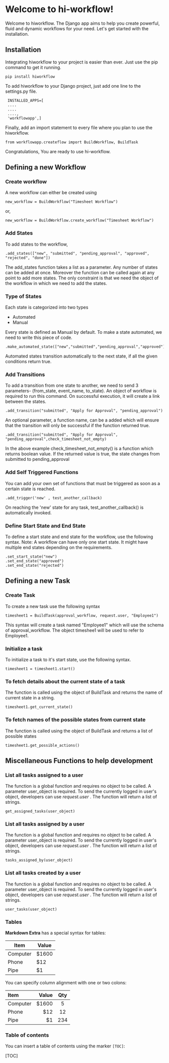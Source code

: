 # **Welcome to hi-workflow!**

Welcome to hiworkflow. The Django app aims to help you create powerful, fluid and dynamic workflows for your need. Let's get started with the installation.

## **Installation**

Integrating hiworkflow to your project is easier than ever. Just use the pip command to get it running.

``` 
pip install hiworkflow
```

To add hiworkflow to your Django project, just add one line to the settings.py file.
```
 INSTALLED_APPS=[ 
 ....
 ....
 ....,
 'workflowapp',] 
```
Finally, add an import statement to every file where you plan to use the hiworkflow.
```
from workflowapp.createflow import BuildWorkflow, BuildTask
```
Congratulations, You are ready to use hi-workflow.

## **Defining a new Workflow**

### **Create workflow**
A new workflow can either be created using
```
new_workflow = BuildWorkflow("Timesheet Workflow")
```
or,
```
new_workflow = BuildWorkflow.create_workflow("Timesheet Workflow")
```

### **Add States**
To add states to the workflow,
```
.add_states(["new", "submitted", "pending_approval", "approved", "rejected", "done"])
```
The add_states function takes a list as a parameter. Any number of states can be added at once. Moreover the function can be called again at any point to add more states. The only constraint is that we need the object of the workflow in which we need to add the states.

### **Type of States**
Each state is categorized into two types

* Automated
* Manual
 
Every state is defined as Manual by default. To make a state automated, we need to write this piece of code.
```
.make_automated_state(["new","submitted","pending_approval","approved"]) 
```

Automated states transition automatically to the next state, if all the given conditions return true.

### **Add Transitions**
To add a transition from one state to another, we need to send 3 parameters- (from_state, event_name, to_state).  An object of workflow is required to run this command. On successful execution, it will create a link between the states.
```
.add_transition("submitted", "Apply for Approval", "pending_approval")
```
An optional parameter, a function name, can be a added which will ensure that the transition will only be successful if the function returned true.

```
.add_transition("submitted", "Apply for Approval", "pending_approval",check_timesheet_not_empty)
```
In the above example check_timesheet_not_empty() is a function which returns boolean value. If the returned value is true, the state changes from submitted to pending_approval

### **Add Self Triggered Functions**
You can add your own set of functions that must be triggered as soon as a certain state is reached.
```
.add_trigger('new' , test_another_callback)
```
On reaching the 'new' state for any task, test_another_callback() is automatically invoked.

### **Define Start State and End State**
To define a start state and end state for the workflow, use the following syntax. Note: A workflow can have only one start state. It might have multiple end states depending on the requirements.
```
.set_start_state("new")
.set_end_state("approved")
.set_end_state("rejected")
```

## **Defining a new Task**

### **Create Task**
To create a new task use the following syntax
```
timesheet1 = BuildTask(approval_workflow, request.user, "Employee1")
```
This syntax will create a task named "Employee1" which will use the schema of approval_workflow. The object timeshee1 will be used to refer to Employee1.

### **Initialize a task**
To initialize a task to it's start state, use the following syntax.
```
timesheet1 = timesheet1.start()
``` 
### **To fetch details about the current state of a task**
The function is called using the object of BuildTask and returns the name of current state in a string.
```
timesheet1.get_current_state()
```

### **To fetch names of the possible states from current state**
The function is called using the object of BuildTask and returns a list of possible states
```
timesheet1.get_possible_actions()
```

## **Miscellaneous Functions to help development**

### **List all tasks assigned to a user**
The function is a global function and requires no object to be called. A parameter user_object is required. To send the currently logged in user's object, developers can use *request.user* . The function will return a list of strings.
```
get_assigned_tasks(user_object)
```
### **List all tasks assigned by a user**
The function is a global function and requires no object to be called. A parameter user_object is required. To send the currently logged in user's object, developers can use *request.user* . The function will return a list of strings.
```
tasks_assigned_by(user_object)
```
### **List all tasks created by a user**
The function is a global function and requires no object to be called. A parameter user_object is required. To send the currently logged in user's object, developers can use *request.user* . The function will return a list of strings.

```
user_tasks(user_object)
```

### Tables

**Markdown Extra** has a special syntax for tables:

Item     | Value
-------- | ---
Computer | $1600
Phone    | $12
Pipe     | $1

You can specify column alignment with one or two colons:

| Item     | Value | Qty   |
| :------- | ----: | :---: |
| Computer | $1600 |  5    |
| Phone    | $12   |  12   |
| Pipe     | $1    |  234  |


### Table of contents

You can insert a table of contents using the marker `[TOC]`:

[TOC]
